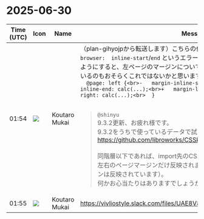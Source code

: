 # 2025-06-30

|Time (UTC)|Icon|Name|Message|
|---|---|---|---|
|01:54|![](https://avatars.slack-edge.com/2023-11-11/6180804843906_ec36242e3b721d6c30e9_72.png)|Koutaro Mukai|（plan-gihyojpから転送します）こちらの件、`Property not supported by the browser:  inline-start`/`end` というエラーがDevToolsに出ています。試しに以下のようにすると、左ページのマージンについては正常になります。見出しなどが崩れているのもおそらくこれではないかと思います。<br>```  @page: left {<br>-   margin-inline-start: calc(...);<br>-   margin-inline-end: calc(...);<br>+   margin-left: calc(...);<br>+   margin-right: calc(...);<br>  }```<br><br><blockquote>`@shinyu`<br>9.3.2更新、お疲れ様です。<br>9.3.2をうちで使っているデータで試してみました。<br><https://github.com/libroworks/CSSkumihan_freeformats/releases/tag/v1.5><br><br>同階層以下であれば、import先のCSSも読んでいるようなのですが、なぜか左右のページマージンだけ反映されませんでした（ページサイズと上下マージンは反映されています）。<br>何かお心当たりはありますでしょうか？</blockquote>|
|01:55|![](https://avatars.slack-edge.com/2023-11-11/6180804843906_ec36242e3b721d6c30e9_72.png)|Koutaro Mukai|https://vivliostyle.slack.com/files/UAE8V83GA/F093F3DC57Y/image.png|
